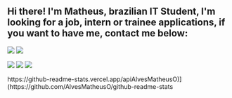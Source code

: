 ## Hi there! I'm Matheus, brazilian IT Student, I'm looking for a job, intern or trainee applications, if you want to have me, contact me below:

<div> 
  <a href="https://www.youtube.com/channel/UCNCoS9iC3PVZyrUgiCUN_PQ" target="_blank"><img src="https://img.shields.io/badge/YouTube-FF0000?style=for-the-badge&logo=youtube&logoColor=white" target="_blank"></a>
  <a href="https://www.instagram.com/matthves/" target="_blank"><img src="https://img.shields.io/badge/-Instagram-%23E4405F?style=for-the-badge&logo=instagram&logoColor=white" target="_blank"></a>
 	
 <a href="https://discord.gg/bYQq5gkg" target="_blank"><img src="https://img.shields.io/badge/Discord-7289DA?style=for-the-badge&logo=discord&logoColor=white" target="_blank"></a> 
  <a href = "mailto:matheusalv.oliveira@gmail.com"><img src="https://img.shields.io/badge/-Gmail-%23333?style=for-the-badge&logo=gmail&logoColor=white" target="_blank"></a>
  <a href="https://www.linkedin.com/in/oalves-matheus/" target="_blank"><img src="https://img.shields.io/badge/-LinkedIn-%230077B5?style=for-the-badge&logo=linkedin&logoColor=white" target="_blank"></a> 
  
</div>
https://github-readme-stats.vercel.app/apiAlvesMatheusO)](https://github.com/AlvesMatheusO/github-readme-stats
